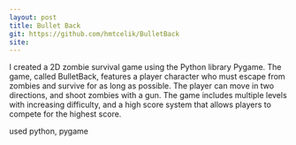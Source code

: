 ```yaml
---
layout: post
title: Bullet Back
git: https://github.com/hmtcelik/BulletBack
site: 
---
```


I created a 2D zombie survival game using the Python library Pygame. The game, called BulletBack, features a player character who must escape
from zombies and survive for as long as possible. The player can move in two directions, and shoot zombies with a gun. The game includes
multiple levels with increasing difficulty, and a high score system that allows players to compete for the highest score.

used python, pygame
